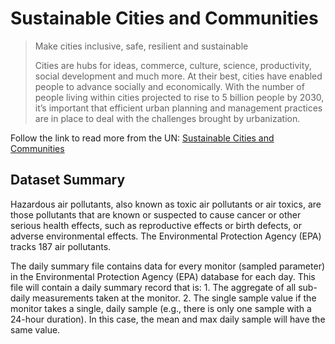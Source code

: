 # Sustainable Cities and Communities

> Make cities inclusive, safe, resilient and sustainable
>
> Cities are hubs for ideas, commerce, culture, science, productivity, social development and much more. At their best, cities have enabled people to advance socially and economically. With the number of people living within cities projected to rise to 5 billion people by 2030, it’s important that efficient urban planning and management practices are in place to deal with the challenges brought by urbanization.

Follow the link to read more from the UN: [Sustainable Cities and Communities]

## Dataset Summary
Hazardous air pollutants, also known as toxic air pollutants or air toxics, are those pollutants that are known or suspected to cause cancer or other serious health effects, such as reproductive effects or birth defects, or adverse environmental effects. The Environmental Protection Agency (EPA) tracks 187 air pollutants.

The daily summary file contains data for every monitor (sampled parameter) in the Environmental Protection Agency (EPA) database for each day. This file will contain a daily summary record that is: 1. The aggregate of all sub-daily measurements taken at the monitor. 2. The single sample value if the monitor takes a single, daily sample (e.g., there is only one sample with a 24-hour duration). In this case, the mean and max daily sample will have the same value.


[Sustainable Cities and Communities]: https://www.un.org/sustainabledevelopment/cities/
